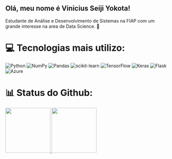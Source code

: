 ## Olá, meu nome é Vinicius Seiji Yokota!

Estudante de Análise e Desenvolvimento de Sistemas na FIAP com um grande interesse na area de Data Science. 🧪

# 💻 Tecnologias mais utilizo:
![Python](https://img.shields.io/badge/python-3670A0?style=for-the-badge&logo=python&logoColor=ffdd54) ![NumPy](https://img.shields.io/badge/numpy-%23013243.svg?style=for-the-badge&logo=numpy&logoColor=white) ![Pandas](https://img.shields.io/badge/pandas-%23150458.svg?style=for-the-badge&logo=pandas&logoColor=white) ![scikit-learn](https://img.shields.io/badge/scikit--learn-%23F7931E.svg?style=for-the-badge&logo=scikit-learn&logoColor=white) ![TensorFlow](https://img.shields.io/badge/TensorFlow-%23FF6F00.svg?style=for-the-badge&logo=TensorFlow&logoColor=white) ![Keras](https://img.shields.io/badge/Keras-%23D00000.svg?style=for-the-badge&logo=Keras&logoColor=white) ![Flask](https://img.shields.io/badge/flask-%23000.svg?style=for-the-badge&logo=flask&logoColor=white) ![Azure](https://img.shields.io/badge/azure-%230072C6.svg?style=for-the-badge&logo=azure-devops&logoColor=white)

# 📊 Status do Github:

<div>
    <a href="https://github.com/vSeiji">
    <img height="140em" src="https://github-readme-stats.vercel.app/api?username=vSeiji&theme=tokyonight&hide_border=false&include_all_commits=false&count_private=false"/>
    <img height="140em" src="https://github-readme-stats.vercel.app/api/top-langs/?username=vSeiji&theme=tokyonight&hide_border=false&include_all_commits=false&count_private=true&layout=compact"/>
</div>


